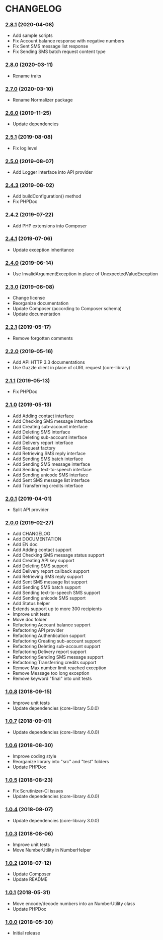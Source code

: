 CHANGELOG
=========

### [2.8.1](https://github.com/webeweb/smsmode-library/tree/v2.8.1) (2020-04-08)

- Add sample scripts
- Fix Account balance response with negative numbers
- Fix Sent SMS message list response
- Fix Sending SMS batch request content type

### [2.8.0](https://github.com/webeweb/smsmode-library/tree/v2.8.0) (2020-03-11)

- Rename traits 

### [2.7.0](https://github.com/webeweb/smsmode-library/tree/v2.7.0) (2020-03-10)

- Rename Normalizer package

### [2.6.0](https://github.com/webeweb/smsmode-library/tree/v2.6.0) (2019-11-25)

- Update dependencies

### [2.5.1](https://github.com/webeweb/smsmode-library/tree/v2.5.1) (2019-08-08)

- Fix log level

### [2.5.0](https://github.com/webeweb/smsmode-library/tree/v2.5.0) (2019-08-07)

- Add Logger interface into API provider

### [2.4.3](https://github.com/webeweb/smsmode-library/tree/v2.4.3) (2019-08-02)

- Add buildConfiguration() method
- Fix PHPDoc

### [2.4.2](https://github.com/webeweb/smsmode-library/tree/v2.4.2) (2019-07-22)

- Add PHP extensions into Composer

### [2.4.1](https://github.com/webeweb/smsmode-library/tree/v2.4.1) (2019-07-06)

- Update exception inheritance

### [2.4.0](https://github.com/webeweb/smsmode-library/tree/v2.4.0) (2019-06-14)

- Use InvalidArgumentException in place of UnexpectedValueException

### [2.3.0](https://github.com/webeweb/smsmode-library/tree/v2.3.0) (2019-06-08)

- Change license
- Reorganize documentation
- Update Composer (according to Composer schema)
- Update documentation

### [2.2.1](https://github.com/webeweb/smsmode-library/tree/v2.2.1) (2019-05-17)

- Remove forgotten comments

### [2.2.0](https://github.com/webeweb/smsmode-library/tree/v2.2.0) (2019-05-16)

- Add API HTTP 3.3 documentations
- Use Guzzle client in place of cURL request (core-library)

### [2.1.1](https://github.com/webeweb/smsmode-library/tree/v2.1.1) (2019-05-13)

- Fix PHPDoc

### [2.1.0](https://github.com/webeweb/smsmode-library/tree/v2.1.0) (2019-05-13)

- Add Adding contact interface
- Add Checking SMS message interface
- Add Creating sub-account interface
- Add Deleting SMS interface
- Add Deleting sub-account interface
- Add Delivery report interface
- Add Request factory
- Add Retrieving SMS reply interface
- Add Sending SMS batch interface
- Add Sending SMS message interface
- Add Sending text-to-speech interface
- Add Sending unicode SMS interface
- Add Sent SMS message list interface
- Add Transferring credits interface

### [2.0.1](https://github.com/webeweb/smsmode-library/tree/v2.0.1) (2019-04-01)

- Split API provider

### [2.0.0](https://github.com/webeweb/smsmode-library/tree/v2.0.0) (2019-02-27)

- Add CHANGELOG
- Add DOCUMENTATION
- Add EN doc
- Add Adding contact support
- Add Checking SMS message status support
- Add Creating API key support
- Add Deleting SMS support
- Add Delivery report callback support
- Add Retrieving SMS reply support
- Add Sent SMS message list support
- Add Sending SMS batch support
- Add Sending text-to-speech SMS support
- Add Sending unicode SMS support
- Add Status helper
- Extends support up to more 300 recipients
- Improve unit tests
- Move doc folder
- Refactoring Account balance support
- Refactoring API provider
- Refactoring Authentication support
- Refactoring Creating sub-account support
- Refactoring Deleting sub-account support
- Refactoring Delivery report support
- Refactoring Sending SMS message support
- Refactoring Transferring credits support
- Remove Max number limit reached exception
- Remove Message too long exception
- Remove keyword "final" into unit tests

### [1.0.8](https://github.com/webeweb/smsmode-library/tree/v1.0.8) (2018-09-15)

- Improve unit tests
- Update dependencies (core-library 5.0.0)

### [1.0.7](https://github.com/webeweb/smsmode-library/tree/v1.0.7) (2018-09-01)

- Update dependencies (core-library 4.0.0)

### [1.0.6](https://github.com/webeweb/smsmode-library/tree/v1.0.6) (2018-08-30)

- Improve coding style
- Reorganize library into "src" and "test" folders
- Update PHPDoc

### [1.0.5](https://github.com/webeweb/smsmode-library/tree/v1.0.5) (2018-08-23)

- Fix Scrutinizer-CI issues
- Update dependencies (core-library 4.0.0)

### [1.0.4](https://github.com/webeweb/smsmode-library/tree/v1.0.4) (2018-08-07)

- Update dependencies (core-library 3.0.0)

### [1.0.3](https://github.com/webeweb/smsmode-library/tree/v1.0.3) (2018-08-06)

- Improve unit tests
- Move NumberUtility in NumberHelper

### [1.0.2](https://github.com/webeweb/smsmode-library/tree/v1.0.2) (2018-07-12)

- Update Composer
- Update README

### [1.0.1](https://github.com/webeweb/smsmode-library/tree/v1.0.1) (2018-05-31)

- Move encode/decode numbers into an NumberUtility class
- Update PHPDoc

### [1.0.0](https://github.com/webeweb/smsmode-library/tree/v1.0.0) (2018-05-30)

- Initial release
